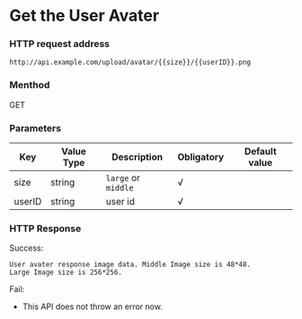 # Get the User Avater

###  HTTP request address
`http://api.example.com/upload/avatar/{{size}}/{{userID}}.png`

### Menthod
GET

### Parameters
Key|Value Type|Description|Obligatory|Default value
---|---|---|---|---
size | string| `large` or `middle` | √ |
userID | string | user id | √


### HTTP Response
Success:
```
User avater response image data. Middle Image size is 48*48.
Large Image size is 256*256.
```

Fail:
* This API does not throw an error now.
